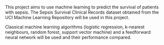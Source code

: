 This project aims to use machine learning to predict the survival of patients with sepsis. 
The Sepsis Survival Clinical Records dataset obtained from the UCI Machine Learning Repository will be used in this project. 

Classical machine learning algorithms (logistic regression, k-nearest neighbours, random forest, support vector machine) and a feedforward neural network will be used and their performance compared.
